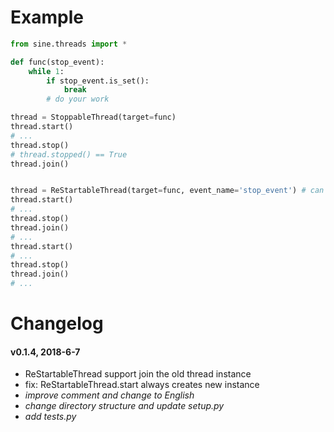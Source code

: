 # Example

```python
from sine.threads import *

def func(stop_event):
	while 1:
		if stop_event.is_set():
			break
		# do your work

thread = StoppableThread(target=func)
thread.start()
# ...
thread.stop()
# thread.stopped() == True
thread.join()


thread = ReStartableThread(target=func, event_name='stop_event') # can specify the parameter's name
thread.start()
# ...
thread.stop()
thread.join()
# ...
thread.start()
# ...
thread.stop()
thread.join()
# ...
```


# Changelog

#### v0.1.4, 2018-6-7

* ReStartableThread support join the old thread instance  
* fix: ReStartableThread.start always creates new instance  
* *improve comment and change to English*  
* *change directory structure and update setup.py*  
* *add tests.py*  

